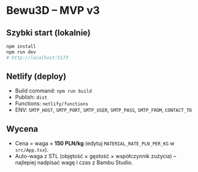 # Bewu3D – MVP v3

## Szybki start (lokalnie)
```bash
npm install
npm run dev
# http://localhost:5173
```

## Netlify (deploy)
- Build command: `npm run build`
- Publish: `dist`
- Functions: `netlify/functions`
- ENV: `SMTP_HOST`, `SMTP_PORT`, `SMTP_USER`, `SMTP_PASS`, `SMTP_FROM`, `CONTACT_TO`

## Wycena
- Cena = waga × **150 PLN/kg** (edytuj `MATERIAL_RATE_PLN_PER_KG` w `src/App.tsx`).
- Auto-waga z STL (objętość × gęstość × współczynnik zużycia) – najlepiej nadpisać wagę i czas z Bambu Studio.

